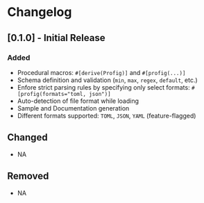 # Changelog

## [0.1.0] - Initial Release
### Added
- Procedural macros: `#[derive(Profig)]` and `#[profig(...)]`
- Schema definition and validation (`min`, `max`, `regex`, `default`, etc.)
- Enfore strict parsing rules by specifying only select formats: `#[profig(formats="toml, json")]`
- Auto-detection of file format while loading
- Sample and Documentation generation
- Different formats supported: `TOML`, `JSON`, `YAML` (feature-flagged)

## Changed
- NA

## Removed
- NA

